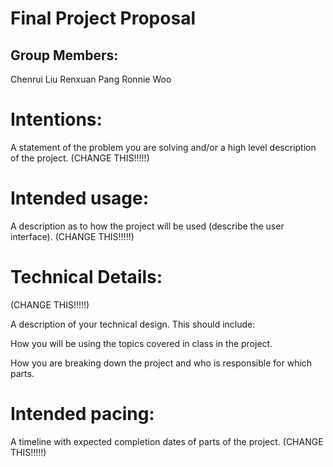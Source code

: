 # Final Project Proposal

## Group Members:

Chenrui Liu
Renxuan Pang
Ronnie Woo

# Intentions:

A statement of the problem you are solving and/or a high level description of the project. (CHANGE THIS!!!!!)

# Intended usage:

A description as to how the project will be used (describe the user interface). (CHANGE THIS!!!!!)

# Technical Details:

(CHANGE THIS!!!!!)

A description of your technical design. This should include:

How you will be using the topics covered in class in the project.

How you are breaking down the project and who is responsible for which parts.


# Intended pacing:

A timeline with expected completion dates of parts of the project. (CHANGE THIS!!!!!)
